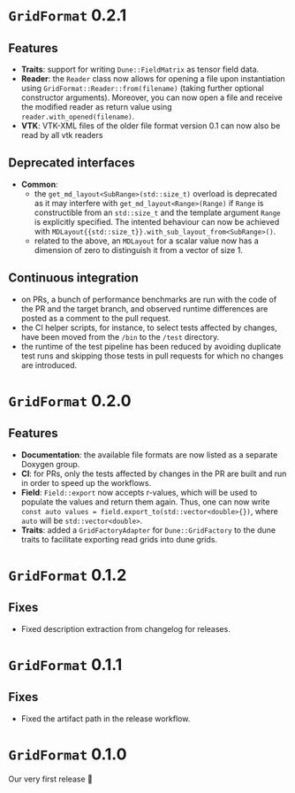 <!--SPDX-FileCopyrightText: 2023 Dennis Gläser <dennis.glaeser@iws.uni-stuttgart.de>-->
<!--SPDX-License-Identifier: MIT-->

# `GridFormat` 0.2.1

## Features

- __Traits__: support for writing `Dune::FieldMatrix` as tensor field data.
- __Reader__: the `Reader` class now allows for opening a file upon instantiation using `GridFormat::Reader::from(filename)` (taking further optional constructor arguments). Moreover, you can now open a file and receive the modified reader as return value using `reader.with_opened(filename)`.
- __VTK__: VTK-XML files of the older file format version 0.1 can now also be read by all vtk readers

## Deprecated interfaces

- __Common__:
    - the `get_md_layout<SubRange>(std::size_t)` overload is deprecated as it may interfere with `get_md_layout<Range>(Range)` if `Range` is constructible from an `std::size_t` and the template argument `Range` is explicitly specified. The intented behaviour can now be achieved with `MDLayout{{std::size_t}}.with_sub_layout_from<SubRange>()`.
    - related to the above, an `MDLayout` for a scalar value now has a dimension of zero to distinguish it from a vector of size 1.

## Continuous integration

- on PRs, a bunch of performance benchmarks are run with the code of the PR and the target branch, and observed runtime differences are posted as a comment to the pull request.
- the CI helper scripts, for instance, to select tests affected by changes, have been moved from the `/bin` to the  `/test` directory.
- the runtime of the test pipeline has been reduced by avoiding duplicate test runs and skipping those tests in pull requests for which no changes are introduced.

# `GridFormat` 0.2.0

## Features

- __Documentation__: the available file formats are now listed as a separate Doxygen group.
- __CI__: for PRs, only the tests affected by changes in the PR are built and run in order to speed up the workflows.
- __Field__: `Field::export` now accepts r-values, which will be used to populate the values and return them again. Thus, one can now write `const auto values = field.export_to(std::vector<double>{})`, where `auto` will be `std::vector<double>`.
- __Traits__: added a `GridFactoryAdapter` for `Dune::GridFactory` to the dune traits to facilitate exporting read grids into dune grids.

# `GridFormat` 0.1.2

## Fixes

- Fixed description extraction from changelog for releases.

# `GridFormat` 0.1.1

## Fixes

- Fixed the artifact path in the release workflow.

# `GridFormat` 0.1.0

Our very first release 🎉
